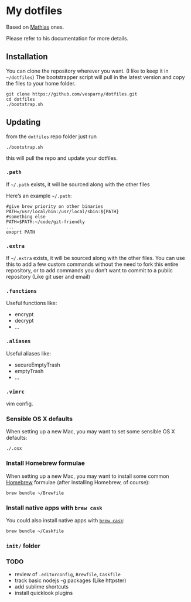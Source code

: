 # My dotfiles

Based on [Mathias](https://github.com/mathiasbynens/dotfiles) ones.

Please refer to his documentation for more details.

## Installation

You can clone the repository wherever you want. (I like to keep it in `~/dotfiles`) The bootstrapper script will pull in the latest version and copy the files to your home folder.


	git clone https://github.com/vesparny/dotfiles.git
	cd dotfiles
	./bootstrap.sh
	
## Updating

from the `dotfiles` repo folder just run
	
	./bootstrap.sh
	
this will pull the repo and update your dotfiles.

### `.path`

If `~/.path` exists, it will be sourced along with the other files

Here’s an example `~/.path`:

	#give brew priority on other binaries
	PATH=/usr/local/bin:/usr/local/sbin:${PATH}
	#something else
	PATH=$PATH:~/code/git-friendly
	...
	exoprt PATH

### `.extra`

If `~/.extra` exists, it will be sourced along with the other files. You can use this to add a few custom commands without the need to fork this entire repository, or to add commands you don’t want to commit to a public repository (Like git user and email)

### `.functions`

Useful functions like:

* encrypt
* decrypt
* ...

### `.aliases`

Useful aliases like:

* secureEmptyTrash
* emptyTrash
* ...

### `.vimrc`

vim config.

### Sensible OS X defaults

When setting up a new Mac, you may want to set some sensible OS X defaults:

	./.osx

### Install Homebrew formulae

When setting up a new Mac, you may want to install some common [Homebrew](http://brew.sh/) formulae (after installing Homebrew, of course):

	brew bundle ~/Brewfile

### Install native apps with `brew cask`

You could also install native apps with [`brew cask`](https://github.com/phinze/homebrew-cask):

	brew bundle ~/Caskfile

### `init/` folder

### TODO

* review of `.editorconfig`, `Brewfile`, `Caskfile`
* track basic nodejs -g packages (Like httpster)
* add sublime shortcuts
* install quicklook plugins